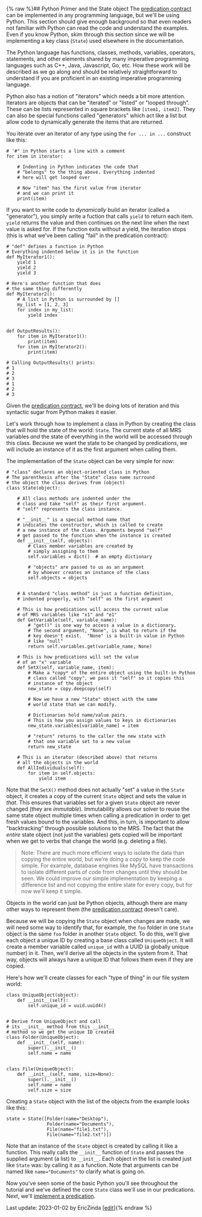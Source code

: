 {% raw %}## Python Primer and the State object
The [predication contract](../devhowtoPredicationContract) can be implemented in any programming language, but we'll be using Python. This section should give enough background so that even readers not familiar with Python can read the code and understand the examples. Even if you know Python, skim through this section since we will be implementing a key class (`State`) used elsewhere in the documentation.

The Python language has functions, classes, methods, variables, operators, statements, and other elements shared by many imperative programming languages such as C++, Java, Javascript, Go, etc. How these work will be described as we go along and should be relatively straightforward to understand if you are proficient in an existing imperative programming language. 

Python also has a notion of "iterators" which needs a bit more attention. Iterators are objects that can be "iterated" or "listed" or "looped through". These can be lists represented in square brackets like `[item1, item2]`. They can also be special functions called "generators" which act like a list but allow code to dynamically generate the items that are returned.    

You iterate over an iterator of any type using the `for ... in ...` construct like this:

```
# '#" in Python starts a line with a comment
for item in iterator:

    # Indenting in Python indicates the code that
    # "belongs" to the thing above. Everything indented
    # here will get looped over

    # Now "item" has the first value from iterator
    # and we can print it
    print(item)
```

If you want to write code to *dynamically* build an iterator (called a "generator"), you simply write a fuction that calls `yield` to return each item. `yield` returns the value and then continues on the next line when the next value is asked for. If the function exits without a yield, the iteration stops (this is what we've been calling "fail" in the predication contract):

```
# "def" defines a function in Python
# Everything indented below it is in the function
def MyIterator1():
    yield 1
    yield 2
    yield 3

# Here's another function that does
# the same thing differently
def MyIterator2():
    # A list in Python is surrounded by []
    my_list = [1, 2, 3]
    for index in my_list:
        yield index


def OutputResults():
    for item in MyIterator1():
        print(item)
    for item in MyIterator2():
        print(item)

# Calling OutputResults() prints:
# 1
# 2
# 3
# 1
# 2
# 3
```

Given the [predication contract](../devhowtoPredicationContract), we'll be doing lots of iteration and this syntactic sugar from Python makes it easier. 

Let's work through how to implement a class in Python by creating the class that will hold the state of the world: `State`. The current state of all MRS variables *and* the state of everything in the world will be accessed through this class. Because we want the state to be changed by predications, we will include an instance of it as the first argument when calling them. 

The implementation of the `State` object can be very simple for now:

```
# "class" declares an object-oriented class in Python
# The parenthesis after the "State" class name surround
# the object the class derives from (object)
class State(object):

    # All class methods are indented under the
    # class and take "self" as their first argument.
    # "self" represents the class instance.

    # "__init__" is a special method name that
    # indicates the constructor, which is called to create
    # a new instance of the class. Arguments beyond "self"
    # get passed to the function when the instance is created
    def __init__(self, objects):
        # Class member variables are created by
        # simply assigning to them
        self.variables = dict()  # an empty dictionary

        # "objects" are passed to us as an argument
        # by whoever creates an instance of the class
        self.objects = objects


    # A standard "class method" is just a function definition,
    # indented properly, with "self" as the first argument

    # This is how predications will access the current value
    # of MRS variables like "x1" and "e1"
    def GetVariable(self, variable_name):
        # "get()" is one way to access a value in a dictionary.
        # The second argument, "None", is what to return if the
        # key doesn't exist.  "None" is a built-in value in Python
        # like "null"
        return self.variables.get(variable_name, None)

    # This is how predications will set the value
    # of an "x" variable
    def SetX(self, variable_name, item):
        # Make a *copy* of the entire object using the built-in Python
        # class called "copy", we pass it "self" so it copies this 
        # instance of the object
        new_state = copy.deepcopy(self)

        # Now we have a new "State" object with the same
        # world state that we can modify.
        
        # Dictionaries hold name/value pairs.
        # This is how you assign values to keys in dictionaries
        new_state.variables[variable_name] = item

        # "return" returns to the caller the new state with
        # that one variable set to a new value
        return new_state

    # This is an iterator (described above) that returns
    # all the objects in the world
    def AllIndividuals(self):
        for item in self.objects:
            yield item
```
Note that the `SetX()` method does not actually "set" a value in the `State` object, it creates a copy of the current `State` object and sets the value in *that*.  This ensures that variables set for a given `State` object are never changed (they are *immutable*). Immutability allows our solver to reuse the same state object multiple times when calling a predication in order to get fresh values bound to the variables. And this, in turn, is important to allow "backtracking" through possible solutions to the MRS. The fact that the *entire* state object (not just the variables) gets copied will be important when we get to verbs that change the world (e.g. deleting a file). 

> Note: There are much more efficient ways to isolate the data than copying the entire world, but we're doing a copy to keep the code simple. For example, database engines like MySQL have transactions to isolate different parts of code from changes until they should be seen. We could improve our simple implementation by keeping a difference list and not copying the entire state for every copy, but for now we'll keep it simple.


Objects in the world can just be Python objects, although there are many other ways to represent them (the [predication contract](../devhowtoPredicationContract) doesn't care). 

Because we will be copying the `State` object when changes are made, we will need some way to identify that, for example, the `foo` folder in one `State` object is the same `foo` folder in another `State` object. To do this, we'll give each object a unique ID by creating a base class called `UniqueObject`. It will create a member variable called `unique_id` with a UUID (a globally unique number) in it. Then, we'll derive all the objects in the system from it. That way, objects will always have a unique ID that follows them even if they are copied. 

Here's how we'll create classes for each "type of thing" in our file system world:
```
class UniqueObject(object):
    def __init__(self):
        self.unique_id = uuid.uuid4()


# Derive from UniqueObject and call
# its __init__ method from this __init__
# method so we get the unique ID created
class Folder(UniqueObject):
    def __init__(self, name):
        super().__init__()
        self.name = name
        

class File(UniqueObject):
    def __init__(self, name, size=None):
        super().__init__()
        self.name = name
        self.size = size
```

Creating a `State` object with the list of the objects from the example looks like this:

```
state = State([Folder(name="Desktop"), 
               Folder(name="Documents"), 
               File(name="file1.txt"), 
               File(name="file2.txt")])
```

Note that an instance of the `State` object is created by calling it like a function. This really calls the `__init__` function of `State` and passes the supplied argument (a list) to `__init__`. Each object in the list is created just like `State` was: by calling it as a function. Note that arguments can be named like `name="Documents"` to clarify what is going on.

Now you've seen some of the basic Python you'll see throughout the tutorial and we've defined the core `State` class we'll use in our predications.  Next, we'll [implement a predication](../devhowtoImplementPredication).

Last update: 2023-01-02 by EricZinda [[edit](https://github.com/ericzinda/docsproto/edit/main/devhowto/devhowtoPyhonBasics.md)]{% endraw %}